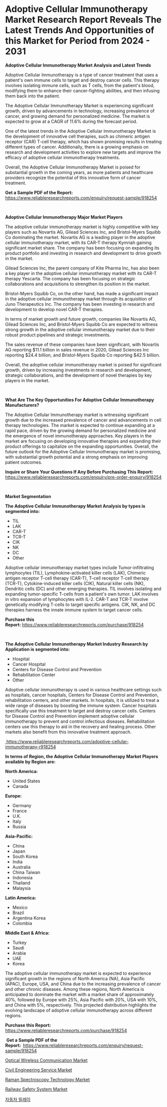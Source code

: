 <p><h1>Adoptive Cellular Immunotherapy Market Research Report Reveals The Latest Trends And Opportunities of this Market for Period from 2024 - 2031</h1></p><p><strong>Adoptive Cellular Immunotherapy Market Analysis and Latest Trends</strong></p>
<p><p>Adoptive Cellular Immunotherapy is a type of cancer treatment that uses a patient's own immune cells to target and destroy cancer cells. This therapy involves isolating immune cells, such as T cells, from the patient's blood, modifying them to enhance their cancer-fighting abilities, and then infusing them back into the patient.</p><p>The Adoptive Cellular Immunotherapy Market is experiencing significant growth, driven by advancements in technology, increasing prevalence of cancer, and growing demand for personalized medicine. The market is expected to grow at a CAGR of 11.6% during the forecast period.</p><p>One of the latest trends in the Adoptive Cellular Immunotherapy Market is the development of innovative cell therapies, such as chimeric antigen receptor (CAR) T-cell therapy, which has shown promising results in treating different types of cancer. Additionally, there is a growing emphasis on research and development activities to explore new targets and improve the efficacy of adoptive cellular immunotherapy treatments.</p><p>Overall, the Adoptive Cellular Immunotherapy Market is poised for substantial growth in the coming years, as more patients and healthcare providers recognize the potential of this innovative form of cancer treatment.</p></p>
<p><strong>Get a Sample PDF of the Report:&nbsp;</strong> <a href="https://www.reliableresearchreports.com/enquiry/request-sample/918254">https://www.reliableresearchreports.com/enquiry/request-sample/918254</a></p>
<p>&nbsp;</p>
<p><strong>Adoptive Cellular Immunotherapy Major Market Players</strong></p>
<p><p>The adoptive cellular immunotherapy market is highly competitive with key players such as Novartis AG, Gilead Sciences Inc, and Bristol-Myers Squibb Co dominating the market. Novartis AG is a leading player in the adoptive cellular immunotherapy market, with its CAR-T therapy Kymriah gaining significant market share. The company has been focusing on expanding its product portfolio and investing in research and development to drive growth in the market.</p><p>Gilead Sciences Inc, the parent company of Kite Pharma Inc, has also been a key player in the adoptive cellular immunotherapy market with its CAR-T therapy Yescarta. The company has been focusing on strategic collaborations and acquisitions to strengthen its position in the market.</p><p>Bristol-Myers Squibb Co, on the other hand, has made a significant impact in the adoptive cellular immunotherapy market through its acquisition of Juno Therapeutics Inc. The company has been investing in research and development to develop novel CAR-T therapies.</p><p>In terms of market growth and future growth, companies like Novartis AG, Gilead Sciences Inc, and Bristol-Myers Squibb Co are expected to witness strong growth in the adoptive cellular immunotherapy market due to their robust product pipelines and strategic investments.</p><p>The sales revenue of these companies have been significant, with Novartis AG reporting $11.1 billion in sales revenue in 2020, Gilead Sciences Inc reporting $24.4 billion, and Bristol-Myers Squibb Co reporting $42.5 billion.</p><p>Overall, the adoptive cellular immunotherapy market is poised for significant growth, driven by increasing investments in research and development, strategic collaborations, and the development of novel therapies by key players in the market.</p></p>
<p>&nbsp;</p>
<p><strong>What Are The Key Opportunities For Adoptive Cellular Immunotherapy Manufacturers?</strong></p>
<p><p>The Adoptive Cellular Immunotherapy market is witnessing significant growth due to the increased prevalence of cancer and advancements in cell therapy technologies. The market is expected to continue expanding at a rapid pace, driven by the growing demand for personalized medicine and the emergence of novel immunotherapy approaches. Key players in the market are focusing on developing innovative therapies and expanding their product offerings to capitalize on the expanding opportunities. Overall, the future outlook for the Adoptive Cellular Immunotherapy market is promising, with substantial growth potential and a strong emphasis on improving patient outcomes.</p></p>
<p><strong>Inquire or Share Your Questions If Any Before Purchasing This Report:</strong> <a href="https://www.reliableresearchreports.com/enquiry/pre-order-enquiry/918254">https://www.reliableresearchreports.com/enquiry/pre-order-enquiry/918254</a></p>
<p>&nbsp;</p>
<p><strong>Market Segmentation</strong></p>
<p><strong>The Adoptive Cellular Immunotherapy Market Analysis by types is segmented into:</strong></p>
<p><ul><li>TIL</li><li>LAK</li><li>CAR-T</li><li>TCR-T</li><li>CIK</li><li>NK</li><li>DC</li><li>Other</li></ul></p>
<p><p>Adoptive cellular immunotherapy market types include Tumor-infiltrating lymphocytes (TIL), Lymphokine-activated killer cells (LAK), Chimeric antigen receptor T-cell therapy (CAR-T), T-cell receptor T-cell therapy (TCR-T), Cytokine-induced killer cells (CIK), Natural killer cells (NK), Dendritic cells (DC) and other emerging therapies. TIL involves isolating and expanding tumor-specific T-cells from a patient's own tumor. LAK involves in vitro expansion of lymphocytes with IL-2. CAR-T and TCR-T involve genetically modifying T-cells to target specific antigens. CIK, NK, and DC therapies harness the innate immune system to target cancer cells.</p></p>
<p><strong>Purchase this Report:&nbsp;</strong><a href="https://www.reliableresearchreports.com/purchase/918254">https://www.reliableresearchreports.com/purchase/918254</a></p>
<p>&nbsp;</p>
<p><strong>The Adoptive Cellular Immunotherapy Market Industry Research by Application is segmented into:</strong></p>
<p><ul><li>Hospital</li><li>Cancer Hospital</li><li>Centers for Disease Control and Prevention</li><li>Rehabilitation Center</li><li>Other</li></ul></p>
<p><p>Adoptive cellular immunotherapy is used in various healthcare settings such as hospitals, cancer hospitals, Centers for Disease Control and Prevention, rehabilitation centers, and other markets. In hospitals, it is utilized to treat a wide range of diseases by boosting the immune system. Cancer hospitals specifically use this treatment to target and destroy cancer cells. Centers for Disease Control and Prevention implement adoptive cellular immunotherapy to prevent and control infectious diseases. Rehabilitation centers use this therapy to aid in the recovery and healing process. Other markets also benefit from this innovative treatment approach.</p></p>
<p><a href="https://www.reliableresearchreports.com/adoptive-cellular-immunotherapy-r918254">&nbsp;https://www.reliableresearchreports.com/adoptive-cellular-immunotherapy-r918254</a></p>
<p><strong>In terms of Region, the Adoptive Cellular Immunotherapy Market Players available by Region are:</strong></p>
<p>
    <p> <strong> North America: </strong>
        <ul>
            <li>United States</li>
            <li>Canada</li>
        </ul>
        </p> 
    <p> <strong> Europe: </strong>
        <ul>
            <li>Germany</li>
            <li>France</li>
            <li>U.K.</li>
            <li>Italy</li>
            <li>Russia</li>
        </ul>
        </p> 
    <p> <strong> Asia-Pacific: </strong>
        <ul>
            <li>China</li>
            <li>Japan</li>
            <li>South Korea</li>
            <li>India</li>
            <li>Australia</li>
            <li>China Taiwan</li>
            <li>Indonesia</li>
            <li>Thailand</li>
            <li>Malaysia</li>
        </ul>
        </p> 
    <p> <strong> Latin America: </strong>
        <ul>
            <li>Mexico</li>
            <li>Brazil</li>
            <li>Argentina Korea</li>
            <li>Colombia</li>
        </ul>
        </p> 
    <p> <strong> Middle East & Africa: </strong>
        <ul>
            <li>Turkey</li>
            <li>Saudi</li>
            <li>Arabia</li>
            <li>UAE</li>
            <li>Korea</li>
        </ul>
    </p>
    </p>
<p><p>The adoptive cellular immunotherapy market is expected to experience significant growth in the regions of North America (NA), Asia Pacific (APAC), Europe, USA, and China due to the increasing prevalence of cancer and other chronic diseases. Among these regions, North America is anticipated to dominate the market with a market share of approximately 40%, followed by Europe with 25%, Asia Pacific with 20%, USA with 10%, and China with 5%, respectively. This projected distribution highlights the evolving landscape of adoptive cellular immunotherapy across different regions.</p></p>
<p><strong>Purchase this Report: </strong><a href="https://www.reliableresearchreports.com/purchase/918254">https://www.reliableresearchreports.com/purchase/918254</a></p>
<p>&nbsp;<strong>Get a Sample PDF of the Report:&nbsp;&nbsp;</strong><a href="https://www.reliableresearchreports.com/enquiry/request-sample/918254">https://www.reliableresearchreports.com/enquiry/request-sample/918254</a></p>
<p><strong></strong></p>
<p><p><a href="https://github.com/Glendatilghmankmgz0rbhwpy/Market-Research-Report-List-3/blob/main/optical-wireless-communication-market.md">Optical Wireless Communication Market</a></p><p><a href="https://github.com/mahnoor2003/Market-Research-Report-List-5/blob/main/civil-engineering-service-market.md">Civil Engineering Service Market</a></p><p><a href="https://github.com/juancolorado15/Market-Research-Report-List-4/blob/main/raman-spectroscopy-technology-market.md">Raman Spectroscopy Technology Market</a></p><p><a href="https://github.com/dx0328/Market-Research-Report-List-4/blob/main/railway-safety-system-market.md">Railway Safety System Market</a></p><p><a href="https://github.com/JosefaRice/Market-Research-Report-List-2/blob/main/644096379136.md">자동차 릴레이</a></p></p>